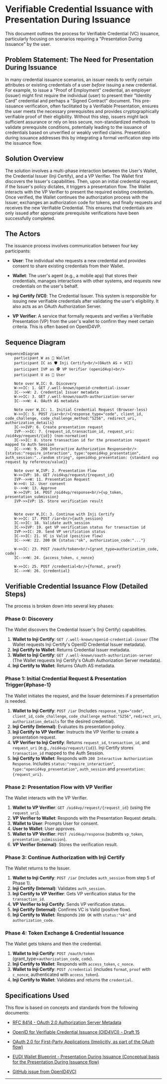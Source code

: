 # Verifiable Credential Issuance with Presentation During Issuance

This document outlines the process for Verifiable Credential (VC) issuance, particularly focusing on scenarios requiring a "Presentation During Issuance" by the user.

## Problem Statement: The Need for Presentation During Issuance

In many credential issuance scenarios, an issuer needs to verify certain attributes or existing credentials of a user *before* issuing a new credential. For example, to issue a "Proof of Employment" credential, an employer (issuer) might first require the individual (user) to present their "Identity Card" credential and perhaps a "Signed Contract" document. This pre-issuance verification, often facilitated by a Verifiable Presentation, ensures the user meets the necessary prerequisites and provides cryptographically verifiable proof of their eligibility. Without this step, issuers might lack sufficient assurance or rely on less secure, non-standardized methods to validate prerequisite conditions, potentially leading to the issuance of credentials based on unverified or weakly verified claims. Presentation during issuance addresses this by integrating a formal verification step into the issuance flow.

## Solution Overview

The solution involves a multi-phase interaction between the User's Wallet, the Credential Issuer (Inji Certify), and a VP Verifier. The Wallet first discovers the Issuer's capabilities. Then, upon an initial credential request, if the Issuer's policy dictates, it triggers a presentation flow. The Wallet interacts with the VP Verifier to present the required existing credentials. Once verified, the Wallet continues the authorization process with the Issuer, exchanges an authorization code for tokens, and finally requests and receives the new Verifiable Credential. This ensures that credentials are only issued after appropriate prerequisite verifications have been successfully completed.

## The Actors

The issuance process involves communication between four key participants:

* **User**: The individual who requests a new credential and provides consent to share existing credentials from their Wallet.

* **Wallet**: The user's agent (e.g., a mobile app) that stores their credentials, manages interactions with other systems, and requests new credentials on the user's behalf.

* **Inji Certify (VCI)**: The Credential Issuer. This system is responsible for issuing new verifiable credentials after validating the user's eligibility. It also acts as an OAuth Authorization Server.

* **VP Verifier**: A service that formally requests and verifies a Verifiable Presentation (VP) from the user's wallet to confirm they meet certain criteria. This is often based on OpenID4VP.

## Sequence Diagram

```mermaid
sequenceDiagram
    participant W as 👜 Wallet
    participant IC as 🛡️ Inji Certify<br/>(OAuth AS + VCI)
    participant IVP as 🕵️ VP Verifier (openid4vp)<br/>
    participant U as 👤 User

    Note over W,IC: 0. Discovery
    W->>IC: 1. GET /.well-known/openid-credential-issuer
    IC-->>W: 2. Credential Issuer metadata
    W->>IC: 3. GET /.well-known/oauth-authorization-server
    IC-->>W: 4. OAuth AS metadata 
    
    Note over W,IC: 1. Initial Credential Request (Browser-less)
    W->>IC: 5. POST /iar<br/>{response_type="code", client_id, code_challenge, code_challenge_method:"S256", redirect_uri, authorization_details}
    IC->>IVP: 6. Create presentation request
    IVP-->>IC: 7. {request_id,transaction_id, request_uri: /oid4vp/request/{id}} (non-normative)
    IC->>IC: 8. store transaction id for the presentation request mapped to Auth Session
    IC-->>W: 9. 200 Interactive Authorization Response<br/>{status:"require_interaction", type:"openid4vp_presentation", auth_session:"..random string", openid4vp_presentation: {standard ovp request by reference/value}}
    
    Note over W,IVP: 2. Presentation Flow
    W->>IVP: 10. GET /oid4vp/request/{request_id}
    IVP-->>W: 11. Presentation Request
    W->>U: 12. User consent
    U-->>W: 13. Approve
    W->>IVP: 14. POST /oid4vp/response<br/>{vp_token, presentation_submission}
    IVP->>IVP: 15. Store verification result
    
    
    Note over W,IC: 3. Continue with Inji Certify
    W->>IC: 17. POST /iar<br/>{auth_session}
    IC->>IC: 18. Validate auth_session 
    IC->>IVP: 19. get VP verification status for transaction id
    IVP->>IC: 20. Send VP verification status
    IC->>IC: 21. VC is Valid (positive flow)
    IC-->>W: 22. 200 OK {status:"ok", authorization_code:"..."}
    
    W->>IC: 23. POST /oauth/token<br/>{grant_type=authorization_code, code}
    IC-->>W: 24. {access_token, c_nonce}
    
    W->>IC: 25. POST /credential<br/>{format, proof}
    IC-->>W: 26. {credential}
```

## Verifiable Credential Issuance Flow (Detailed Steps)

The process is broken down into several key phases:

### Phase 0: Discovery

The Wallet discovers the Credential Issuer's (Inji Certify) capabilities.

1. **Wallet to Inji Certify**: `GET /.well-known/openid-credential-issuer` (The Wallet requests Inji Certify's OpenID Credential Issuer metadata).
2. **Inji Certify to Wallet**: Returns Credential Issuer metadata.
3. **Wallet to Inji Certify**: `GET /.well-known/oauth-authorization-server` (The Wallet requests Inji Certify's OAuth Authorization Server metadata).
4. **Inji Certify to Wallet**: Returns OAuth AS metadata.

### Phase 1: Initial Credential Request & Presentation Trigger{#phase-1}

The Wallet initiates the request, and the Issuer determines if a presentation is needed.
1. **Wallet to Inji Certify**: `POST /iar` (Includes `response_type="code"`, `client_id`, `code_challenge`, `code_challenge_method:"S256"`, `redirect_uri`, `authorization_details` for the desired credential).
2. **Inji Certify (Internal)**: Evaluates its presentation policy.
3. **Inji Certify to VP Verifier**: Instructs the VP Verifier to create a presentation request.
4. **VP Verifier to Inji Certify**: Returns `request_id`, `transaction_id`, and `request_uri` (e.g., `/oid4vp/request/{id}`). Inji Certify stores `transaction_id` mapped to the Auth Session.
5. **Inji Certify to Wallet**: Responds with `200 Interactive Authorization Response`. Includes `status:"require_interaction"`, `type:"openid4vp_presentation"`, `auth_session` and `presentation: {request_uri}`.

### Phase 2: Presentation Flow with VP Verifier

The Wallet interacts with the VP Verifier.
1. **Wallet to VP Verifier**: `GET /oid4vp/request/{request_id}` (using the `request_uri`).
2. **VP Verifier to Wallet**: Responds with the Presentation Request details.
3. **Wallet to User**: Prompts User for consent.
4. **User to Wallet**: User approves.
5. **Wallet to VP Verifier**: `POST /oid4vp/response` (submits `vp_token`, `presentation_submission`).
6. **VP Verifier (Internal)**: Stores the verification result.

### Phase 3: Continue Authorization with Inji Certify

The Wallet returns to the Issuer.
1. **Wallet to Inji Certify**: `POST /iar` (includes `auth_session` from step 5 of Phase 1).
2. **Inji Certify (Internal)**: Validates `auth_session`.
3. **Inji Certify to VP Verifier**: Gets VP verification status for the `transaction_id`.
4. **VP Verifier to Inji Certify**: Sends VP verification status.
5. **Inji Certify (Internal)**: Confirms VC is Valid (positive flow).
6. **Inji Certify to Wallet**: Responds `200 OK` with `status:"ok"` and  `authorization_code`.

### Phase 4: Token Exchange & Credential Issuance

The Wallet gets tokens and then the credential.
1. **Wallet to Inji Certify**: `POST /oauth/token` (grant_type=`authorization_code`, `code`).
2. **Inji Certify to Wallet**: Responds with `access_token`, `c_nonce`.
3. **Wallet to Inji Certify**: `POST /credential` (includes `format`, `proof` with `c_nonce`, authenticated with `access_token`).
4. **Inji Certify to Wallet**: Validates and returns the `credential`.

## Specifications Used

This flow is based on concepts and standards from the following documents:

* [RFC 8414 - OAuth 2.0 Authorization Server Metadata](https://tools.ietf.org/html/rfc8414)

* [OpenID for Verifiable Credential Issuance (OID4VCI) - Draft 15](https://openid.net/specs/openid-4-verifiable-credential-issuance-1_0.html)

* [OAuth 2.0 for First-Party Applications (Implicitly, as part of the OAuth flow)](https://www.ietf.org/archive/id/draft-parecki-oauth-first-party-apps-00.html)

*  [EUDI Wallet Blueprint - Presentation During Issuance (Conceptual basis for the Presentation During Issuance flow)](https://bmi.usercontent.opencode.de/eudi-wallet/eidas-2.0-architekturkonzept/flows/Presentation-During-Issuance/)

* [GitHub issue from OpenID4VCI](https://github.com/openid/OpenID4VCI/issues/473)
---
